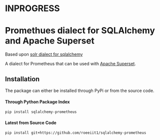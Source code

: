 # INPROGRESS

# Promethues dialect for SQLAlchemy and Apache Superset

Based upon [solr dialect for sqlalchemy](https://github.com/aadel/sqlalchemy-solr)

A dialect for Prometheus that can be used with [Apache Superset](https://superset.apache.org).

## Installation

The package can either be installed through PyPi or from the source code.

#### Through Python Package Index

`pip install sqlalchemy-prometheus`

#### Latest from Source Code

`pip install git+https://github.com/roeeiit1/sqlalchemy-prometheus`
